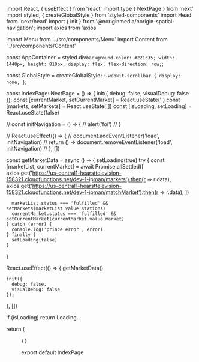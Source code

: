 import React, { useEffect } from 'react'
import type { NextPage } from 'next'
import styled, { createGlobalStyle } from 'styled-components'
import Head from 'next/head'
import { init } from '@noriginmedia/norigin-spatial-navigation';
import axios from 'axios'

import Menu from '../src/components/Menu'
import Content from '../src/components/Content'

const AppContainer = styled.div`
  background-color: #221c35;
  width: 1440px;
  height: 810px;
  display: flex;
  flex-direction: row;
`;

const GlobalStyle = createGlobalStyle`
  ::-webkit-scrollbar {
    display: none;
  }
`;

const IndexPage: NextPage = () => {
  init({
    debug: false,
    visualDebug: false
  });
  const [currentMarket, setCurrentMarket] = React.useState('')
  const [markets, setMarkets] = React.useState([])
  const [isLoading, setLoading] = React.useState(false)


  // const initNavigation = () => {
  //   alert('foi')
  // }

  // React.useEffect(() => {
  //   document.addEventListener('load', initNavigation)
  //   return () => document.removeEventListener('load', initNavigation)
  // }, [])

  const getMarketData = async () => {
    setLoading(true)
    try {
      const [marketList, currentMarket] = await Promise.allSettled([
        axios.get('https://us-central1-hearsttelevision-158321.cloudfunctions.net/dev-1-ipman/markets').then(r => r.data),
        axios.get('https://us-central1-hearsttelevision-158321.cloudfunctions.net/dev-1-ipman/matchMarket').then(r => r.data),
      ])

      marketList.status === 'fulfilled' && setMarkets(marketList.value.stations)
      currentMarket.status === 'fulfilled' && setCurrentMarket(currentMarket.value.market)
    } catch (error) {
      console.log('prince error', error)
    } finally {
      setLoading(false)
    }
  }

  React.useEffect(() => {
    getMarketData()

    init({
      debug: false,
      visualDebug: false
    });
  }, [])

  if (isLoading) return <span>Loading...</span>

  return (
    <AppContainer>
      <GlobalStyle />
      <Menu focusKey="MENU" data={Object.keys(markets)} />
      <Content />
    </AppContainer>
  )
}

export default IndexPage
